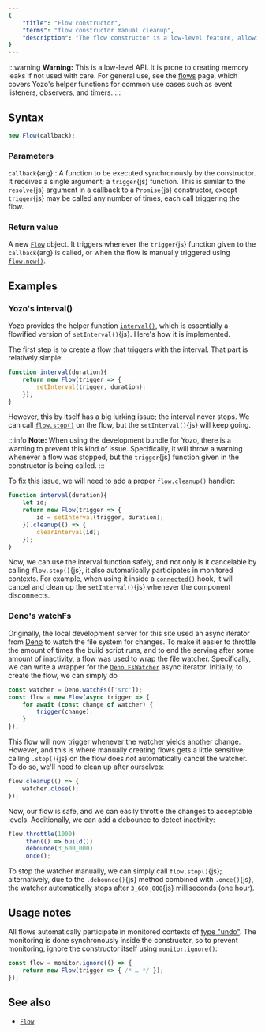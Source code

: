 ```yaml
---
{
	"title": "Flow constructor",
	"terms": "flow constructor manual cleanup",
	"description": "The flow constructor is a low-level feature, allowing flows to be used beyond the helpers Yozo offers."
}
---
```


:::warning
**Warning:** This is a low-level API. It is prone to creating memory leaks if not used with care. For general use, see the [flows](/docs/flow/) page, which covers Yozo's helper functions for common use cases such as event listeners, observers, and timers.
:::

## Syntax

```js
new Flow(callback);
```

### Parameters

`callback`{arg}
: A function to be executed synchronously by the constructor. It receives a single argument; a `trigger`{js} function. This is similar to the `resolve`{js} argument in a callback to a `Promise`{js} constructor, except `trigger`{js} may be called any number of times, each call triggering the flow.

### Return value

A new [`Flow`](/docs/flow/) object. It triggers whenever the `trigger`{js} function given to the `callback`{arg} is called, or when the flow is manually triggered using [`flow.now()`](/docs/flow/now/).

## Examples

### Yozo's interval()

Yozo provides the helper function [`interval()`](/docs/interval/), which is essentially a flowified version of `setInterval()`{js}. Here's how it is implemented.

The first step is to create a flow that triggers with the interval. That part is relatively simple:

```js
function interval(duration){
	return new Flow(trigger => {
		setInterval(trigger, duration);
	});
}
```

However, this by itself has a big lurking issue; the interval never stops. We can call [`flow.stop()`](/docs/flow/stop/) on the flow, but the `setInterval()`{js} will keep going.

:::info
**Note:** When using the development bundle for Yozo, there is a warning to prevent this kind of issue. Specifically, it will throw a warning whenever a flow was stopped, but the `trigger`{js} function given in the constructor is being called.
:::

To fix this issue, we will need to add a proper [`flow.cleanup()`](/docs/flow/cleanup/) handler:

```js
function interval(duration){
	let id;
	return new Flow(trigger => {
		id = setInterval(trigger, duration);
	}).cleanup(() => {
		clearInterval(id);
	});
}
```

Now, we can use the interval function safely, and not only is it cancelable by calling `flow.stop()`{js}, it also automatically participates in monitored contexts. For example, when using it inside a [`connected()`](/docs/components/connected/) hook, it will cancel and clean up the `setInterval()`{js} whenever the component disconnects.

### Deno's watchFs

Originally, the local development server for this site used an async iterator from [Deno](https://deno.com/) to watch the file system for changes. To make it easier to throttle the amount of times the build script runs, and to end the serving after some amount of inactivity, a flow was used to wrap the file watcher. Specifically, we can write a wrapper for the [`Deno.FsWatcher`](https://deno.land/api?s=Deno.FsWatcher) async iterator. Initially, to create the flow, we can simply do

```js
const watcher = Deno.watchFs(['src']);
const flow = new Flow(async trigger => {
	for await (const change of watcher) {
		trigger(change);
	}
});
```

This flow will now trigger whenever the watcher yields another change. However, and this is where manually creating flows gets a little sensitive; calling `.stop()`{js} on the flow does _not_ automatically cancel the watcher. To do so, we'll need to clean up after ourselves:

```js
flow.cleanup(() => {
	watcher.close();
});
```

Now, our flow is safe, and we can easily throttle the changes to acceptable levels. Additionally, we can add a debounce to detect inactivity:

```js
flow.throttle(1000)
	.then(() => build())
	.debounce(3_600_000)
	.once();
```

To stop the watcher manually, we can simply call `flow.stop()`{js}; alternatively, due to the `.debounce()`{js} method combined with `.once()`{js}, the watcher automatically stops after `3_600_000`{js} milliseconds (one hour).

## Usage notes

All flows automatically participate in monitored contexts of [type "undo"](/docs/monitor/undo/). The monitoring is done synchronously inside the constructor, so to prevent monitoring, ignore the constructor itself using [`monitor.ignore()`](/docs/monitor/ignore/):

```js
const flow = monitor.ignore(() => {
	return new Flow(trigger => { /* … */ });
});
```

## See also

- [`Flow`](/docs/flow/)
